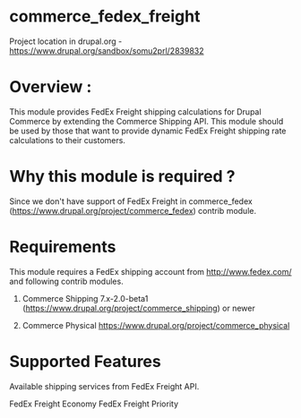 # commerce_fedex_freight

Project location in drupal.org - https://www.drupal.org/sandbox/somu2prl/2839832

# Overview :

This module provides FedEx Freight shipping calculations for Drupal Commerce by
extending the Commerce Shipping API. This module should be used by those that
want to provide dynamic FedEx Freight shipping rate calculations to their
customers.

# Why this module is required ?

Since we don't have support of FedEx Freight in commerce_fedex
(https://www.drupal.org/project/commerce_fedex) contrib module.

# Requirements
This module requires a FedEx shipping account from http://www.fedex.com/
and following contrib modules.

1. Commerce Shipping 7.x-2.0-beta1
(https://www.drupal.org/project/commerce_shipping) or newer

2. Commerce Physical https://www.drupal.org/project/commerce_physical

# Supported Features

Available shipping services from FedEx Freight API.

FedEx Freight Economy
FedEx Freight Priority
